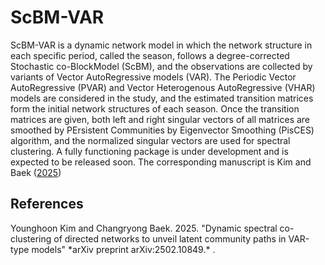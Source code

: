 # ScBM-VAR
ScBM-VAR is a dynamic network model in which the network structure in each specific period, called the season, follows a degree-corrected Stochastic co-BlockModel (ScBM), and the observations are collected by variants of Vector AutoRegressive models (VAR). The Periodic Vector AutoRegressive (PVAR) and Vector Heterogenous AutoRegressive (VHAR) models are considered in the study, and the estimated transition matrices form the initial network structures of each season. Once the transition matrices are given, both left and right singular vectors of all matrices are smoothed by PErsistent Communities by Eigenvector Smoothing (PisCES) algorithm, and the normalized singular vectors are used for spectral clustering. A fully functioning package is under development and is expected to be released soon. The corresponding manuscript is Kim and Baek ([2025](#ref-scbm))

## References

<div id="ref-scbm" class="references">
Younghoon Kim and Changryong Baek. 2025. "Dynamic spectral co-clustering of directed networks to unveil latent community paths in VAR-type models" *arXiv preprint arXiv:2502.10849.* <https://arxiv.org/abs/2502.10849>.
